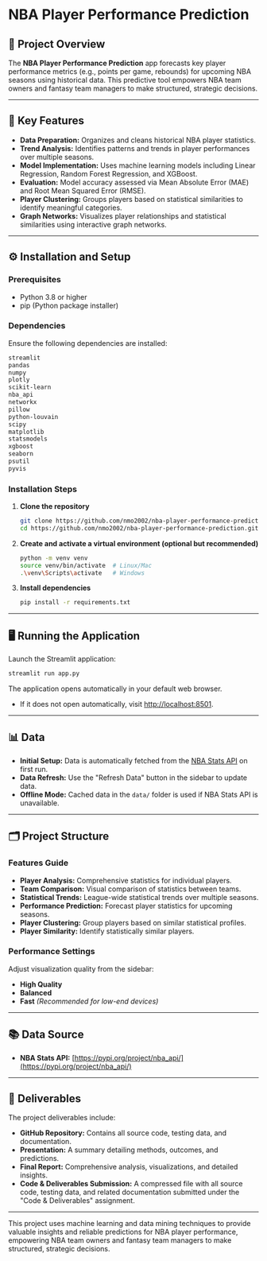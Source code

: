 # NBA Player Performance Prediction

## 📖 Project Overview
The **NBA Player Performance Prediction** app forecasts key player performance metrics (e.g., points per game, rebounds) for upcoming NBA seasons using historical data. This predictive tool empowers NBA team owners and fantasy team managers to make structured, strategic decisions.

---

## 🚀 Key Features

- **Data Preparation:** Organizes and cleans historical NBA player statistics.
- **Trend Analysis:** Identifies patterns and trends in player performances over multiple seasons.
- **Model Implementation:** Uses machine learning models including Linear Regression, Random Forest Regression, and XGBoost.
- **Evaluation:** Model accuracy assessed via Mean Absolute Error (MAE) and Root Mean Squared Error (RMSE).
- **Player Clustering:** Groups players based on statistical similarities to identify meaningful categories.
- **Graph Networks:** Visualizes player relationships and statistical similarities using interactive graph networks.

---

## ⚙️ Installation and Setup

### Prerequisites
- Python 3.8 or higher
- pip (Python package installer)

### Dependencies
Ensure the following dependencies are installed:

```bash
streamlit
pandas
numpy
plotly
scikit-learn
nba_api
networkx
pillow
python-louvain
scipy
matplotlib
statsmodels
xgboost
seaborn
psutil
pyvis
```

### Installation Steps

1. **Clone the repository**
   ```bash
   git clone https://github.com/nmo2002/nba-player-performance-prediction.git
   cd https://github.com/nmo2002/nba-player-performance-prediction.git
   ```

2. **Create and activate a virtual environment (optional but recommended)**
   ```bash
   python -m venv venv
   source venv/bin/activate  # Linux/Mac
   .\venv\Scripts\activate   # Windows
   ```

3. **Install dependencies**
   ```bash
   pip install -r requirements.txt
   ```

---

## 🖥️ Running the Application

Launch the Streamlit application:

```bash
streamlit run app.py
```

The application opens automatically in your default web browser.
- If it does not open automatically, visit [http://localhost:8501](http://localhost:8501).

---

## 📊 Data

- **Initial Setup:** Data is automatically fetched from the [NBA Stats API](https://pypi.org/project/nba_api/) on first run.
- **Data Refresh:** Use the "Refresh Data" button in the sidebar to update data.
- **Offline Mode:** Cached data in the `data/` folder is used if NBA Stats API is unavailable.

---

## 🗂️ Project Structure

### Features Guide
- **Player Analysis:** Comprehensive statistics for individual players.
- **Team Comparison:** Visual comparison of statistics between teams.
- **Statistical Trends:** League-wide statistical trends over multiple seasons.
- **Performance Prediction:** Forecast player statistics for upcoming seasons.
- **Player Clustering:** Group players based on similar statistical profiles.
- **Player Similarity:** Identify statistically similar players.

### Performance Settings
Adjust visualization quality from the sidebar:
- **High Quality**
- **Balanced**
- **Fast** *(Recommended for low-end devices)*

---

## 📚 Data Source
- **NBA Stats API:** [https://pypi.org/project/nba_api/](https://pypi.org/project/nba_api/)

---

## 🎯 Deliverables

The project deliverables include:

- **GitHub Repository:** Contains all source code, testing data, and documentation.
- **Presentation:** A summary detailing methods, outcomes, and predictions.
- **Final Report:** Comprehensive analysis, visualizations, and detailed insights.
- **Code & Deliverables Submission:** A compressed file with all source code, testing data, and related documentation submitted under the "Code & Deliverables" assignment.

---

This project uses machine learning and data mining techniques to provide valuable insights and reliable predictions for NBA player performance, empowering NBA team owners and fantasy team managers to make structured, strategic decisions.
